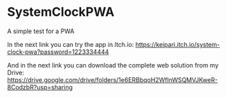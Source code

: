 # SystemClockPWA
 A simple test for a PWA

In the next link you can try the app in Itch.io:
https://keipari.itch.io/system-clock-pwa?password=1223334444

And in the next link you can download the complete web solution from my Drive:
https://drive.google.com/drive/folders/1e6ERBbqoH2WflnWSQMVJKweR-8CodzbR?usp=sharing
